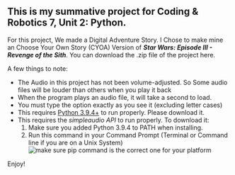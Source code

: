 ## This is my summative project for Coding & Robotics 7, Unit 2: Python.
For this project, We made a Digital Adventure Story.
I Chose to make mine an Choose Your Own Story (CYOA) Version of ***Star Wars: Episode III - Revenge of the Sith***.
You can download the .zip file of the project here.

A few things to note:

 - The Audio in this project has not been volume-adjusted. So Some audio
   files will be louder than others when you play it back
 - When the program plays an audio file, it will take a second to load.
 - You must type the option exactly as you see it (excluding letter cases)
 -  This requires [Python 3.9.4+](https://www.python.org/downloads/) to run properly. Please download it.
 - This requires the *simpleaudio API* to run properly. To download it:
	 1. Make sure you added Python 3.9.4 to PATH when installing.
	 2. Run this command in your Command Prompt (Terminal or Command line if you are on a Unix System)
		 ![make sure pip command is the correct one for your platform](https://i.imgur.com/Yxpv6W3.png)

Enjoy!